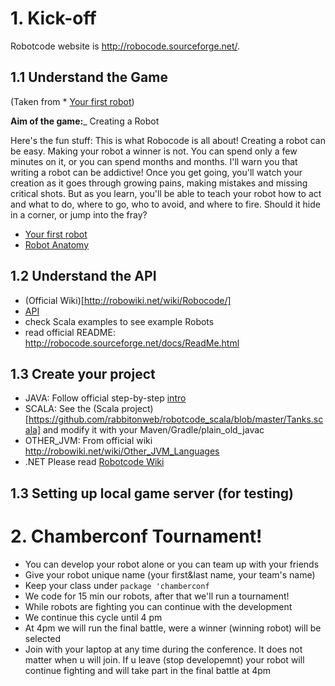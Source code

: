 # 1. Kick-off

Robotcode website is http://robocode.sourceforge.net/.


## 1.1 Understand the Game 

(Taken from * [Your first robot](http://robowiki.net/wiki/Robocode/My_First_Robot))

__Aim of the game:___ Creating a Robot

Here's the fun stuff: This is what Robocode is all about! Creating a robot can be easy. Making your robot a winner is not. You can spend only a few minutes on it, or you can spend months and months. I'll warn you that writing a robot can be addictive! Once you get going, you'll watch your creation as it goes through growing pains, making mistakes and missing critical shots. But as you learn, you'll be able to teach your robot how to act and what to do, where to go, who to avoid, and where to fire. Should it hide in a corner, or jump into the fray?




* [Your first robot](http://robowiki.net/wiki/Robocode/My_First_Robot)
* [Robot Anatomy](http://robowiki.net/wiki/Robocode/Robot_Anatomy)

## 1.2 Understand the API

* (Official Wiki)[http://robowiki.net/wiki/Robocode/]
* [API](http://robocode.sourceforge.net/docs/robocode/)
* check Scala examples to see example Robots 
* read official README: http://robocode.sourceforge.net/docs/ReadMe.html


## 1.3 Create your project


* JAVA:       Follow official step-by-step [intro](http://robowiki.net/wiki/Robocode/Developers_Guide_for_building_Robocode)
* SCALA:      See the (Scala project)[https://github.com/rabbitonweb/robotcode_scala/blob/master/Tanks.scala] and modify it with your Maven/Gradle/plain_old_javac
* OTHER_JVM:  From official wiki http://robowiki.net/wiki/Other_JVM_Languages
* .NET        Please read [Robotcode Wiki](http://robowiki.net/wiki/Robocode/.NET/Create_a_.NET_robot_with_Visual_Studio])

## 1.3 Setting up local game server (for testing)


# 2. Chamberconf Tournament!

* You can develop your robot alone or you can team up with your friends
* Give your robot unique name (your first&last name, your team's name)
* Keep your class under `package 'chamberconf`
* We code for 15 min our robots, after that we'll run a tournament!
* While robots are fighting you can continue with the development
* We continue this cycle until 4 pm
* At 4pm we will run the final battle, were a winner (winning robot) will be selected
* Join with your laptop at any time during the conference. It does not matter when u will join. If u leave (stop developemnt) your robot will continue fighting and will take part in the final battle at 4pm

